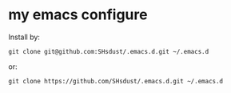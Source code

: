 
# my emacs configure

Install by:
```
git clone git@github.com:SHsdust/.emacs.d.git ~/.emacs.d
```
or:
```
git clone https://github.com/SHsdust/.emacs.d.git ~/.emacs.d
```
